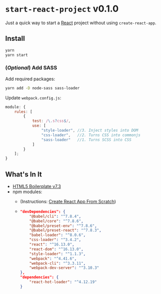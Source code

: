# `start-react-project` v0.1.0

Just a quick way to start a [React](https://reactjs.org/) project without using `create-react-app`.

## Install

```bash
yarn
yarn start
```

### (_Optional_) Add SASS

Add required packages:

```bash
yarn add -D node-sass sass-loader
```

Update `webpack.config.js`:

```js
module: {
    rules: [
        {
            test: /\.s?css$/,
            use: [
                "style-loader", //3. Inject styles into DOM
                "css-loader",   //2. Turns CSS into commonjs
                "sass-loader"   //1. Turns SCSS into CSS
            ]
        }
    ];
}
```

## What's In It

- [HTML5 Boilerplate v7.3](https://html5boilerplate.com/)
- npm modules:
  - (Instructions: [Create React App From Scratch](https://github.com/farhanjiwani/dev-notes/blob/master/react/React-From_Scratch.md))

  - ```json
    "devDependencies": {
        "@babel/cli": "^7.8.4",
        "@babel/core": "^7.8.6",
        "@babel/preset-env": "^7.8.6",
        "@babel/preset-react": "^7.8.3",
        "babel-loader": "^8.0.6",
        "css-loader": "^3.4.2",
        "react": "^16.13.0",
        "react-dom": "^16.13.0",
        "style-loader": "^1.1.3",
        "webpack": "^4.41.6",
        "webpack-cli": "^3.3.11",
        "webpack-dev-server": "^3.10.3"
    },
    "dependencies": {
        "react-hot-loader": "^4.12.19"
    }
    ```
